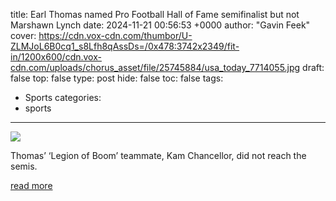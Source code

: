 title: Earl Thomas named Pro Football Hall of Fame semifinalist but not Marshawn Lynch
date: 2024-11-21 00:56:53 +0000
author: "Gavin Feek"
cover: https://cdn.vox-cdn.com/thumbor/U-ZLMJoL6B0cq1_s8Lfh8qAssDs=/0x478:3742x2349/fit-in/1200x600/cdn.vox-cdn.com/uploads/chorus_asset/file/25745884/usa_today_7714055.jpg
draft: false
top: false
type: post
hide: false
toc: false
tags:
  - Sports
categories:
  - sports
---

![](https://cdn.vox-cdn.com/thumbor/U-ZLMJoL6B0cq1_s8Lfh8qAssDs=/0x478:3742x2349/fit-in/1200x600/cdn.vox-cdn.com/uploads/chorus_asset/file/25745884/usa_today_7714055.jpg)

Thomas’ ‘Legion of Boom’ teammate, Kam Chancellor, did not reach the semis.

[read more](https://www.fieldgulls.com/2024/11/20/24301958/seahawks-earl-thomas-pro-football-hall-of-fame-semifinalist-marshawn-lynch-out-nfl-news)
